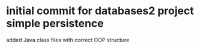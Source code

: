 # initial commit for databases2 project simple persistence

added Java class files with correct OOP structure
